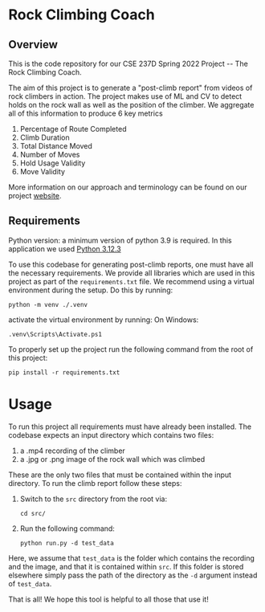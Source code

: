 # Rock Climbing Coach

## Overview
This is the code repository for our CSE 237D Spring 2022 Project -- The Rock Climbing Coach.

The aim of this project is to generate a "post-climb report" from videos of rock climbers in action. The project makes use of ML and CV to detect holds on the rock wall as well as the position of the climber. We aggregate all of this information to produce 6 key metrics

1. Percentage of Route Completed
2. Climb Duration
3. Total Distance Moved
4. Number of Moves
5. Hold Usage Validity
6. Move Validity

More information on our approach and terminology can be found on our project [website](https://sites.google.com/view/rock-climbing-coach/).

## Requirements

Python version: a minimum version of python 3.9 is required. 
In this application we used [Python 3.12.3](https://www.python.org/downloads/release/python-3123/)

To use this codebase for generating post-climb reports, one must have all the necessary requirements. We provide all libraries which are used in this project as part of the ```requirements.txt``` file. We recommend using a virtual environment during the setup. Do this by running: 
```
python -m venv ./.venv
```

activate the virtual environment by running:
On Windows:
```
.venv\Scripts\Activate.ps1
```

To properly set up the project run the following command from the root of this project:

```
pip install -r requirements.txt
```

# Usage

To run this project all requirements must have already been installed. The codebase expects an input directory which contains two files:

1. a .mp4 recording of the climber
2. a .jpg or .png image of the rock wall which was climbed

These are the only two files that must be contained within the input directory. To run the climb report follow these steps:

1. Switch to the ```src``` directory from the root via:
    
    ```cd src/```
2. Run the following command:

    ```python run.py -d test_data```

Here, we assume that ```test_data``` is the folder which contains the recording and the image, and that it is contained within ```src```. If this folder is stored elsewhere simply pass the path of the directory as the ```-d``` argument instead of ```test_data```.

That is all! We hope this tool is helpful to all those that use it!